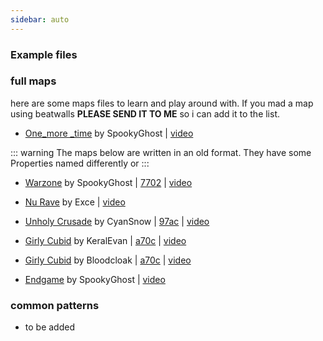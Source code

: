 ```yaml
---
sidebar: auto
---
```

### Example files


### full maps

here are some maps files to learn and play around with.
If you mad a map using beatwalls **PLEASE SEND IT TO ME** so i can add it to the list.

- [One_more _time](./full-Songs/one_more_time.bw)
by SpookyGhost |
[video](https://youtu.be/CaqRc8XLyJI)

::: warning
The maps below are written in an old format.
They have some Properties named differently or
:::

- [Warzone](./full-Songs/boom-kitty_warzone.bw)
by SpookyGhost |
[7702](https://beatsaver.com/beatmap/7702) |
[video](https://www.youtube.com/watch?v=6UwEjc6VGyM)

- [Nu Rave](./full-Songs/nu_rave.bw)
by Exce |
[video](https://www.youtube.com/watch?v=fLiwLy4JeZ4&feature=youtu.be)

- [Unholy Crusade](./full-Songs/Unholy_Crusade.bw)
by CyanSnow |
[97ac](https://beatsaver.com/beatmap/97ac) |
[video](https://www.youtube.com/watch?v=zHF6fKP9GYk)

- [Girly Cubid](./full-Songs/Girly_Cuvid-KeralEvan.bw)
by KeralEvan |
[a70c](https://beatsaver.com/beatmap/a70c) |
[video](https://www.youtube.com/watch?v=ZkiTn4WtD6E&list=PLwx5EB8PdMNetg1T9vsWPJj4EfinYaifB&index=6)

- [Girly Cubid](./full-Songs/Girly_Cupid-Bloodcloak.bw)
by Bloodcloak |
[a70c](https://beatsaver.com/beatmap/a6ac) |
[video](https://www.youtube.com/watch?v=uQJFgLL_inM&list=PLwx5EB8PdMNetg1T9vsWPJj4EfinYaifB&index=7)

- [Endgame](./full-Songs/Endgame.bw) 
by SpookyGhost |
[video](https://www.youtube.com/watch?v=5jE4j1davg0)

### common patterns

- to be added

